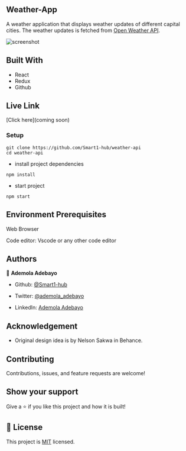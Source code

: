 ## Weather-App
A weather application that displays weather updates of different capital cities.
The weather updates is fetched from [Open Weather API](https://openweathermap.org/api).

![screenshot](./images/screenshot.png)

## Built With

- React
- Redux
- Github

## Live Link

[Click here](coming soon)

### Setup
~~~ 
git clone https://github.com/Smart1-hub/weather-api
cd weather-api

~~~
- install project dependencies
```
npm install
```
- start project
```
npm start
```

## Environment Prerequisites

Web Browser

Code editor: Vscode or any other code editor

## Authors

👤 **Ademola Adebayo**

- Github: [@Smart1-hub](https://github.com/Smart1-hub)

- Twitter: [@ademola_adebayo](https://twitter.com/ademola_adebayo)

- LinkedIn: [Ademola Adebayo](https://www.linkedin.com/in/ademola-adebayo-81051578/)

## Acknowledgement

- Original design idea is by Nelson Sakwa in Behance.

## Contributing

Contributions, issues, and feature requests are welcome!

## Show your support

Give a ⭐ if you like this project and how it is built!


## 📝 License

This project is [MIT](https://github.com/microverseinc/readme-template/blob/master/MIT.md) licensed.